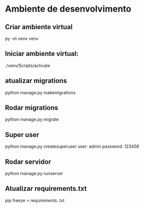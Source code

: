 # Ambiente de desenvolvimento

## Criar ambiente virtual
py -m venv venv
## Iniciar ambiente virtual:
./venv/Scripts/activate

## atualizar migrations
python manage.py makemigrations

## Rodar migrations
python manage.py migrate

## Super user
python manage.py createsuperuser
user: admin
password: 123456

## Rodar servidor
python manage.py runserver

## Atualizar requirements.txt
pip freeze > requirements. txt